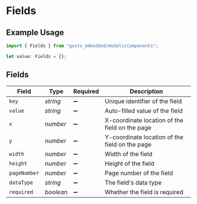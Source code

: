 # Fields

## Example Usage

```typescript
import { Fields } from "gusto_embedded/models/components";

let value: Fields = {};
```

## Fields

| Field                                          | Type                                           | Required                                       | Description                                    |
| ---------------------------------------------- | ---------------------------------------------- | ---------------------------------------------- | ---------------------------------------------- |
| `key`                                          | *string*                                       | :heavy_minus_sign:                             | Unique identifier of the field                 |
| `value`                                        | *string*                                       | :heavy_minus_sign:                             | Auto-filled value of the field                 |
| `x`                                            | *number*                                       | :heavy_minus_sign:                             | X-coordinate location of the field on the page |
| `y`                                            | *number*                                       | :heavy_minus_sign:                             | Y-coordinate location of the field on the page |
| `width`                                        | *number*                                       | :heavy_minus_sign:                             | Width of the field                             |
| `height`                                       | *number*                                       | :heavy_minus_sign:                             | Height of the field                            |
| `pageNumber`                                   | *number*                                       | :heavy_minus_sign:                             | Page number of the field                       |
| `dataType`                                     | *string*                                       | :heavy_minus_sign:                             | The field's data type                          |
| `required`                                     | *boolean*                                      | :heavy_minus_sign:                             | Whether the field is required                  |